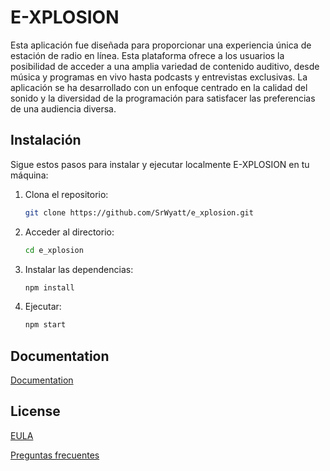 
# E-XPLOSION

Esta aplicación fue diseñada para proporcionar una experiencia única de estación de radio en línea. Esta plataforma ofrece a los usuarios la posibilidad de acceder a una amplia variedad de contenido auditivo, desde música y programas en vivo hasta podcasts y entrevistas exclusivas. La aplicación se ha desarrollado con un enfoque centrado en la calidad del sonido y la diversidad de la programación para satisfacer las preferencias de una audiencia diversa.




## Instalación

Sigue estos pasos para instalar y ejecutar localmente E-XPLOSION en tu máquina:

1. Clona el repositorio:

   ```bash
   git clone https://github.com/SrWyatt/e_xplosion.git

2. Acceder al directorio:
    ```bash
   cd e_xplosion
3. Instalar las dependencias:
    ```bash
   npm install
3. Ejecutar:
    ```bash
   npm start


## Documentation

[Documentation](https://subterranean-audito.000webhostapp.com/htmlMultiModule/app/index.html)


## License

[EULA](https://www.app-privacy-policy.com/live.php?token=sybB9AQKBdCHTaZP75Gzzr3l2vmfXrAC)

[Preguntas frecuentes](https://subterranean-audito.000webhostapp.com/exp/ManualE-X.html)
